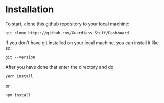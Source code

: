 # Installation

To start, clone this github repository to your local machine:

```
git clone https://github.com/Guardians-Stuff/Dashboard
```

If you don't have git installed on your local machine, you can install it like so:

```
git --version
```

After you have done that enter the directory and do

```
yarn install 
```
or
```
npm install 
```
